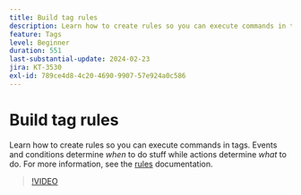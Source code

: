 ```yaml
---
title: Build tag rules
description: Learn how to create rules so you can execute commands in tags. Events and conditions determine *when* to do stuff while actions determine *what* to do.
feature: Tags
level: Beginner
duration: 551
last-substantial-update: 2024-02-23
jira: KT-3530
exl-id: 789ce4d8-4c20-4690-9907-57e924a0c586
---
```

# Build tag rules

Learn how to create rules so you can execute commands in tags. Events and conditions determine *when* to do stuff while actions determine *what* to do. For more information, see the [rules](https://experienceleague.adobe.com/docs/experience-platform/tags/ui/rules.html) documentation.

>[!VIDEO](https://video.tv.adobe.com/v/28730/?learn=on&enablevpops)

